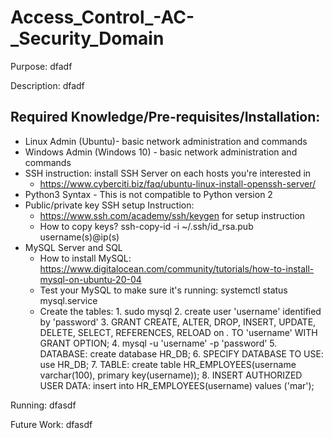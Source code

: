 # Access_Control_-AC-_Security_Domain

Purpose:
dfadf

Description:
dfadf

Required Knowledge/Pre-requisites/Installation:
-------------------
- Linux Admin (Ubuntu)- basic network administration and commands
- Windows Admin (Windows 10) - basic network administration and commands
- SSH instruction: install SSH Server on each hosts you're interested in
    + https://www.cyberciti.biz/faq/ubuntu-linux-install-openssh-server/
- Python3 Syntax - This is not compatible to Python version 2
- Public/private key SSH setup Instruction: 
    + https://www.ssh.com/academy/ssh/keygen for setup instruction 
    + How to copy keys? ssh-copy-id -i ~/.ssh/id_rsa.pub username(s)@ip(s)
- MySQL Server and SQL
    + How to install MySQL: https://www.digitalocean.com/community/tutorials/how-to-install-mysql-on-ubuntu-20-04
    + Test your MySQL to make sure it's running: systemctl status mysql.service
    + Create the tables:
          1. sudo mysql
          2. create user 'username' identified by 'password'
          3. GRANT CREATE, ALTER, DROP, INSERT, UPDATE, DELETE, SELECT, REFERENCES, RELOAD on *.* TO 'username' WITH GRANT OPTION;
          4. mysql -u 'username' -p 'password'
          5. DATABASE: create database HR_DB;
          6. SPECIFY DATABASE TO USE: use HR_DB;
          7. TABLE: create table HR_EMPLOYEES(username varchar(100), primary key(username));
          8. INSERT AUTHORIZED USER DATA: insert into HR_EMPLOYEES(username) values ('mar');

 
Running:
dfasdf

Future Work:
dfasdf

